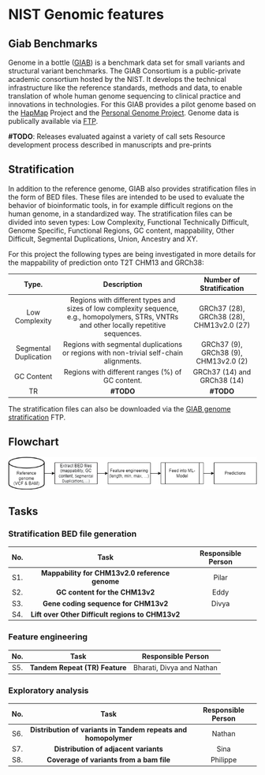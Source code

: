 # NIST Genomic features 
## Giab Benchmarks

Genome in a bottle 
([GIAB](https://www.nist.gov/programs-projects/genome-bottle)) 
is a benchmark data set for small variants and structural variant benchmarks. The GIAB Consortium is a public-private academic consortium hosted by the NIST. It develops the technical infrastructure like the reference standards, methods and data, to enable translation of whole human genome sequencing to clinical practice and innovations in technologies. For this GIAB provides a pilot genome based on the 
[HapMap](https://www.genome.gov/10001688/international-hapmap-project) 
Project and the
[Personal Genome Project](https://www.personalgenomes.org/us). 
Genome data is publically available via 
[FTP](https://ftp-trace.ncbi.nlm.nih.gov/giab/ftp/release/).

**#TODO**:
Releases evaluated against a variety of call sets
Resource development process described in manuscripts and pre-prints



## Stratification
In addition to the reference genome, GIAB also provides stratification files in the form of BED files. These files are intended to be used to evaluate the behavior of bioinformatic tools, in for example difficult regions on the human genome, in a standardized way. The stratification files can be divided into seven types: Low Complexity, Functional Technically Difficult, Genome Specific, Functional Regions, GC content, mappability, Other Difficult, Segmental Duplications, Union, Ancestry and XY.

For this project the following types are being investigated in more details for the mappability of prediction onto T2T CHM13 and GRCh38:

| Type. |Description | Number of Stratification |
|:---: |:-------------: | :-------------: |
|Low Complexity|Regions with different types and sizes of low complexity sequence, e.g., homopolymers, STRs, VNTRs and other locally repetitive sequences. | GRCh37 (28), GRCh38 (28), CHM13v2.0 (27)|
|Segmental Duplication | Regions with segmental duplications or regions with non-trivial self-chain alignments. |GRCh37 (9), GRCh38 (9), CHM13v2.0 (2)  |
|GC Content|Regions with different ranges (%) of GC content.| GRCh37 (14) and GRCh38 (14)|
|TR| **#TODO** | **#TODO** |


The stratification files can also be downloaded via the [GIAB genome stratification](https://ftp-trace.ncbi.nlm.nih.gov/ReferenceSamples/giab/release/genome-stratifications/) FTP.

## Flowchart 

![Flowchart](./doc/img/Flowchart.drawio.png)

## Tasks
### Stratification BED file generation
| No. |Task  | Responsible Person |
|:---: |:-------------: | :-------------: |
|S1. | **Mappability for CHM13v2.0 reference genome** | Pilar|
|S2. | **GC content for the CHM13v2** | Eddy|
|S3. | **Gene coding sequence for CHM13v2** | Divya|
|S4. | **Lift over Other Difficult regions to CHM13v2** ||

### Feature engineering
| No. |Task  | Responsible Person |
|:---: |:-------------: | :-------------: |
|S5. | **Tandem Repeat (TR) Feature** | Bharati, Divya and Nathan|

### Exploratory analysis
| No. |Task  | Responsible Person |
|:---: |:-------------: | :-------------: |
|S6. | **Distribution of variants in Tandem repeats and homopolymer** | Nathan|
|S7. | **Distribution of adjacent variants** | Sina|
|S8. | **Coverage of variants from a bam file** | Philippe|
